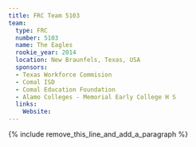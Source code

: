 ```yaml
---
title: FRC Team 5103
team:
  type: FRC
  number: 5103
  name: The Eagles
  rookie_year: 2014
  location: New Braunfels, Texas, USA
  sponsors:
  - Texas Workforce Commision
  - Comal ISD
  - Comal Education Foundation
  - Alamo Colleges - Memorial Early College H S
  links:
    Website:
---
```


{% include remove_this_line_and_add_a_paragraph %}